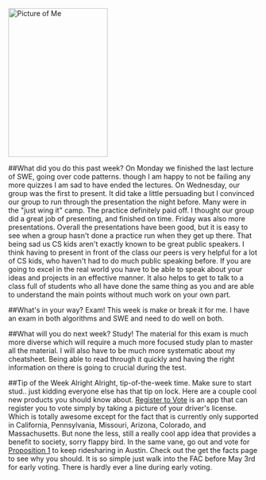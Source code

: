 <d1>
  <img src="http://i1273.photobucket.com/albums/y419/WesleyDraper/WesDraperHeadshot_zps1iotzrhv.jpg" border="0" alt="Picture of Me"style="width:200px;height:300px;">
</d1>



##What did you do this past week?
On Monday we finished the last lecture of SWE, going over code patterns. though I am happy to not be failing any more quizzes I am sad to have ended the lectures. On Wednesday, our group was the first to present. It did take a little persuading but I convinced our group  to run through the presentation the night before. Many were in the "just wing it" camp. The practice definitely paid off. I thought our group did a great job of presenting, and finished on time. Friday was also more presentations. Overall the presentations have been good, but it is easy to see when a group hasn't done a practice run when they get up there. That being sad us CS kids aren't exactly known to be great public speakers. I think having to present in front of the class our peers is very helpful for a lot of CS kids, who haven't had to do much public speaking before. If you are going to excel in the real world you have to be able to speak about your ideas and projects in an effective manner. It also helps to get to talk to a class full of students who all have done the same thing as you and are able to understand the main points without much work on your own part.


##What's in your way?
Exam! This week is make or break it for me. I have an exam in both algorithms and SWE and need to do well on both. 

##What will you do next week?
Study! The material for this exam is much more diverse which will require a much more focused study plan to master all the material. I will also have to be much more systematic about my cheatsheet. Being able to read through it quickly and having the right information on there is going to crucial during the test.

##Tip of the Week
Alright Alright, tip-of-the-week time. Make sure to start stud..  just kidding everyone else has that tip on lock. Here are a couple cool new products you should know about. 
[Register to Vote](https://registertovote.us/) is an app that can register you to vote simply by taking a picture of your driver's license. Which is totally awesome except for the fact that is currently only supported in California, Pennsylvania, Missouri, Arizona, Colorado, and Massachusetts. But none the less, still a really cool app idea that provides a benefit to society, sorry flappy bird. 
In the same vane, go out and vote for [Proposition 1](http://www.voteprop1.com/) to keep ridesharing in Austin. Check out the get the facts page to see why you should. It is so simple just walk into the FAC before May 3rd for early voting. There is hardly ever a line during early voting. 





